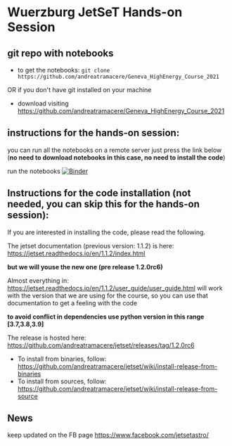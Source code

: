 # Wuerzburg JetSeT Hands-on Session

## git repo with notebooks 

- to get the notebooks:
  `git clone https://github.com/andreatramacere/Geneva_HighEnergy_Course_2021`

OR if you don't have git installed on your machine

- download visiting <https://github.com/andreatramacere/Geneva_HighEnergy_Course_2021>

## instructions for the hands-on session: 

you can run all the notebooks on a remote server just press the link below (**no need to download notebooks in this case, no need to install the code**)

run the notebooks [![Binder](https://mybinder.org/badge_logo.svg)](https://mybinder.org/v2/gh/andreatramacere/Geneva_HighEnergy_Course_2021/HEAD)




## Instructions for the code installation (not needed, you can skip this for the hands-on session): 

If you are interested in installing the code, please read the following.

The jetset documentation (previous version: 1.1.2) is here: https://jetset.readthedocs.io/en/1.1.2/index.html

**but we will youse the new one (pre release 1.2.0rc6)**

Almost everything in: https://jetset.readthedocs.io/en/1.1.2/user_guide/user_guide.html
will work with the version that we are using for the course, so you can use that documentation to get a feeling with the code

**to avoid conflict in dependencies use python version in this range [3.7,3.8,3.9]**

The release is hosted here: <https://github.com/andreatramacere/jetset/releases/tag/1.2.0rc6>

- To install from binaries, follow: <https://github.com/andreatramacere/jetset/wiki/install-release-from-binaries>
- To install from sources, follow: <https://github.com/andreatramacere/jetset/wiki/install-release-from-source>


## News
keep updated on the FB page <https://www.facebook.com/jetsetastro/>
